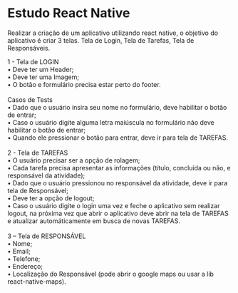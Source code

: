 # Estudo React Native

Realizar a criação de um aplicativo utilizando react native, o objetivo do aplicativo é criar 3 telas.
Tela de Login, Tela de Tarefas, Tela de Responsáveis.

1 - Tela de LOGIN <br />
• Deve ter um Header; <br />
• Deve ter uma Imagem; <br />
• O botão e formulário precisa estar perto do footer.
<br /><br />
Casos de Tests <br />
• Dado que o usuário insira seu nome no formulário, deve habilitar o botão de entrar; <br />
• Caso o usuário digite alguma letra maiúscula no formulário não deve habilitar o botão de entrar; <br />
• Quando ele pressionar o botão para entrar, deve ir para tela de TAREFAS.
<br /><br />
2 - Tela de TAREFAS <br />
• O usuário precisar ser a opção de rolagem; <br />
• Cada tarefa precisa apresentar as informações (título, concluída ou não, e responsável da
atividade); <br />
• Dado que o usuário pressionou no responsável da atividade, deve ir para tela de Responsável; <br />
• Deve ter a opção de logout; <br />
• Caso o usuário digite o login uma vez e feche o aplicativo sem realizar logout, na próxima vez que abrir o aplicativo deve abrir na tela de TAREFAS e atualizar automáticamente em busca de novas TAREFAS.
<br /><br />
3 – Tela de RESPONSÁVEL <br />
• Nome; <br />
• Email; <br />
• Telefone; <br />
• Endereço; <br />
• Localização do Responsável (pode abrir o google maps ou usar a lib react-native-maps).